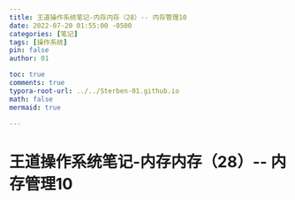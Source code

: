 ```yaml
---
title: 王道操作系统笔记-内存内存（28）-- 内存管理10
date: 2022-07-20 01:55:00 -0500
categories: [笔记]
tags: [操作系统]
pin: false
author: 01

toc: true
comments: true
typora-root-url: ../../Sterben-01.github.io
math: false
mermaid: true

---
```


# 王道操作系统笔记-内存内存（28）-- 内存管理10

